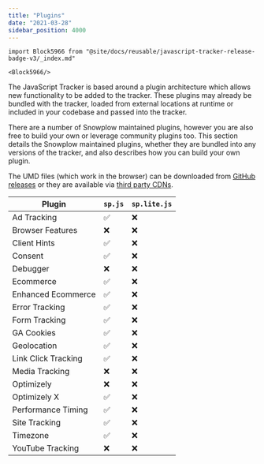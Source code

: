 ```yaml
---
title: "Plugins"
date: "2021-03-28"
sidebar_position: 4000
---
```


```mdx-code-block
import Block5966 from "@site/docs/reusable/javascript-tracker-release-badge-v3/_index.md"

<Block5966/>
```

The JavaScript Tracker is based around a plugin architecture which allows new functionality to be added to the tracker. These plugins may already be bundled with the tracker, loaded from external locations at runtime or included in your codebase and passed into the tracker.

There are a number of Snowplow maintained plugins, however you are also free to build your own or leverage community plugins too. This section details the Snowplow maintained plugins, whether they are bundled into any versions of the tracker, and also describes how you can build your own plugin.

The UMD files (which work in the browser) can be downloaded from [GitHub releases](https://github.com/snowplow/snowplow-javascript-tracker/releases) or they are available via [third party CDNs](/docs/collecting-data/collecting-from-own-applications/javascript-trackers/javascript-tracker/third-party-cdn-hosting.md).

| Plugin | `sp.js` | `sp.lite.js` |
| --- | --- | --- |
| Ad Tracking | ✅ | ❌ |
| Browser Features | ❌ | ❌ |
| Client Hints | ✅ | ❌ |
| Consent | ✅ | ❌ |
| Debugger | ❌ | ❌ |
| Ecommerce | ✅ | ❌ |
| Enhanced Ecommerce | ✅ | ❌ |
| Error Tracking | ✅ | ❌ |
| Form Tracking | ✅ | ❌ |
| GA Cookies | ✅ | ❌ |
| Geolocation | ✅ | ❌ |
| Link Click Tracking | ✅ | ❌ |
| Media Tracking | ❌ | ❌ |
| Optimizely | ❌ | ❌ |
| Optimizely X | ✅ | ❌ |
| Performance Timing | ✅ | ❌ |
| Site Tracking | ✅ | ❌ |
| Timezone | ✅ | ❌ |
| YouTube Tracking | ❌ | ❌ |
